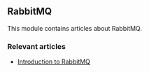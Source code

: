## RabbitMQ

This module contains articles about RabbitMQ.

### Relevant articles
- [Introduction to RabbitMQ](https://www.baeldung.com/rabbitmq)

